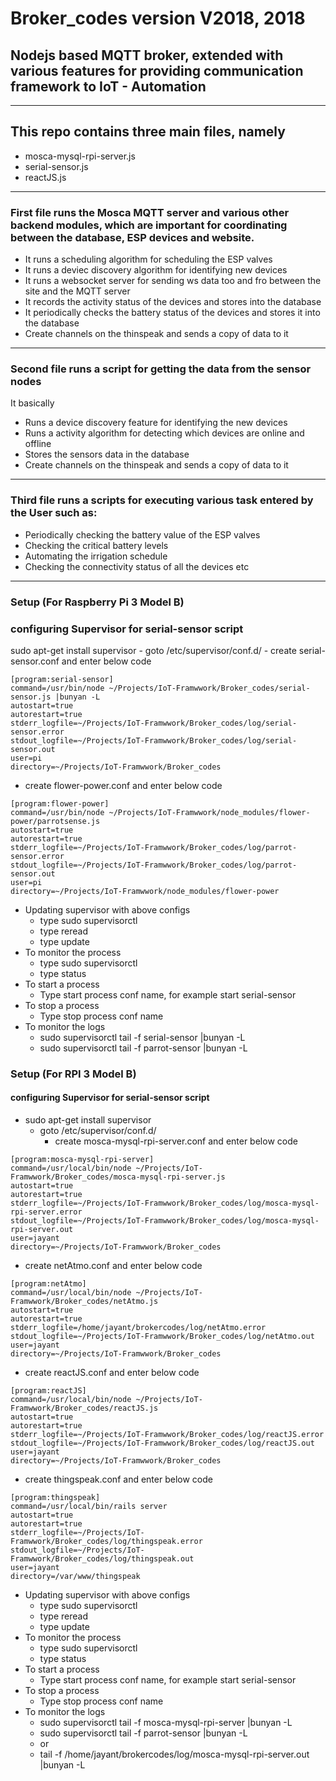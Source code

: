 # Broker_codes version V2018, 2018
## Nodejs based MQTT broker, extended with various features for providing communication framework to IoT - Automation
***
## This repo contains three main files, namely
* mosca-mysql-rpi-server.js
* serial-sensor.js
* reactJS.js
***
### First file runs the Mosca MQTT server and various other backend modules, which are important for coordinating between the database, ESP devices and website.
* It runs a scheduling algorithm for scheduling the ESP valves
* It runs a deviec discovery algorithm for identifying new devices
* It runs a websocket server for sending ws data too and fro between the site and the MQTT server
* It records the activity status of the devices and stores into the database
* It periodically checks the battery status of the devices and stores it into the database
* Create channels on the thinspeak and sends a copy of data to it
***
### Second file runs a script for getting the data from the sensor nodes
It basically
* Runs a device discovery feature for identifying the new devices
* Runs a activity algorithm for detecting which devices are online and offline
* Stores the sensors data in the database
* Create channels on the thinspeak and sends a copy of data to it
***
### Third file runs a scripts for executing various task entered by the User such as:
* Periodically checking the battery value of the ESP valves
* Checking the critical battery levels
* Automating the irrigation schedule
* Checking the connectivity status of all the devices etc
***

### Setup (For Raspberry Pi 3 Model B)
<!--- Creating a bash script for running the serial-sensor code on the Raspberry Pi
```
#!/bin/bash
screen -dmS "Serial-Sensor"
screen -S "Serial-Sensor" -p 0 -X stuff "node ~/Projects/IoT-Framwwork/Broker_codes/serial-sensor.js |bunyan -L \\r"
```
- chmod -x serial-sensor.sh
-->

### configuring Supervisor for serial-sensor script
 sudo apt-get install supervisor
    - goto /etc/supervisor/conf.d/
    - create serial-sensor.conf and enter below code
```
[program:serial-sensor]
command=/usr/bin/node ~/Projects/IoT-Framwwork/Broker_codes/serial-sensor.js |bunyan -L
autostart=true
autorestart=true
stderr_logfile=~/Projects/IoT-Framwwork/Broker_codes/log/serial-sensor.error
stdout_logfile=~/Projects/IoT-Framwwork/Broker_codes/log/serial-sensor.out
user=pi
directory=~/Projects/IoT-Framwwork/Broker_codes

```
- create flower-power.conf and enter below code
```
[program:flower-power]
command=/usr/bin/node ~/Projects/IoT-Framwwork/node_modules/flower-power/parrotsense.js
autostart=true
autorestart=true
stderr_logfile=~/Projects/IoT-Framwwork/Broker_codes/log/parrot-sensor.error
stdout_logfile=~/Projects/IoT-Framwwork/Broker_codes/log/parrot-sensor.out
user=pi
directory=~/Projects/IoT-Framwwork/node_modules/flower-power

```
- Updating supervisor with above configs
    - type sudo supervisorctl
    - type reread
    - type update
- To monitor the process
    - type sudo supervisorctl
    - type status
- To start a process
    - Type start process conf name, for example start serial-sensor
- To stop a process
    - Type stop process conf name
- To monitor the logs
    - sudo supervisorctl tail -f serial-sensor |bunyan -L
    - sudo supervisorctl tail -f parrot-sensor |bunyan -L

### Setup (For RPI 3 Model B)
#### configuring Supervisor for serial-sensor script
- sudo apt-get install supervisor
    - goto /etc/supervisor/conf.d/
        - create mosca-mysql-rpi-server.conf and enter below code
```
[program:mosca-mysql-rpi-server]
command=/usr/local/bin/node ~/Projects/IoT-Framwwork/Broker_codes/mosca-mysql-rpi-server.js
autostart=true
autorestart=true
stderr_logfile=~/Projects/IoT-Framwwork/Broker_codes/log/mosca-mysql-rpi-server.error
stdout_logfile=~/Projects/IoT-Framwwork/Broker_codes/log/mosca-mysql-rpi-server.out
user=jayant
directory=~/Projects/IoT-Framwwork/Broker_codes
```
- create netAtmo.conf and enter below code
```
[program:netAtmo]
command=/usr/local/bin/node ~/Projects/IoT-Framwwork/Broker_codes/netAtmo.js
autostart=true
autorestart=true
stderr_logfile=/home/jayant/brokercodes/log/netAtmo.error
stdout_logfile=~/Projects/IoT-Framwwork/Broker_codes/log/netAtmo.out
user=jayant
directory=~/Projects/IoT-Framwwork/Broker_codes

```
- create reactJS.conf and enter below code
```
[program:reactJS]
command=/usr/local/bin/node ~/Projects/IoT-Framwwork/Broker_codes/reactJS.js
autostart=true
autorestart=true
stderr_logfile=~/Projects/IoT-Framwwork/Broker_codes/log/reactJS.error
stdout_logfile=~/Projects/IoT-Framwwork/Broker_codes/log/reactJS.out
user=jayant
directory=~/Projects/IoT-Framwwork/Broker_codes
```
- create thingspeak.conf and enter below code
```
[program:thingspeak]
command=/usr/local/bin/rails server
autostart=true
autorestart=true
stderr_logfile=~/Projects/IoT-Framwwork/Broker_codes/log/thingspeak.error
stdout_logfile=~/Projects/IoT-Framwwork/Broker_codes/log/thingspeak.out
user=jayant
directory=/var/www/thingspeak  
```
- Updating supervisor with above configs
    - type sudo supervisorctl
    - type reread
    - type update
- To monitor the process
    - type sudo supervisorctl
    - type status
- To start a process
    - Type start process conf name, for example start serial-sensor
- To stop a process
    - Type stop process conf name
- To monitor the logs
    - sudo supervisorctl tail -f mosca-mysql-rpi-server |bunyan -L
    - sudo supervisorctl tail -f parrot-sensor |bunyan -L
    - or
    - tail -f /home/jayant/brokercodes/log/mosca-mysql-rpi-server.out |bunyan -L
